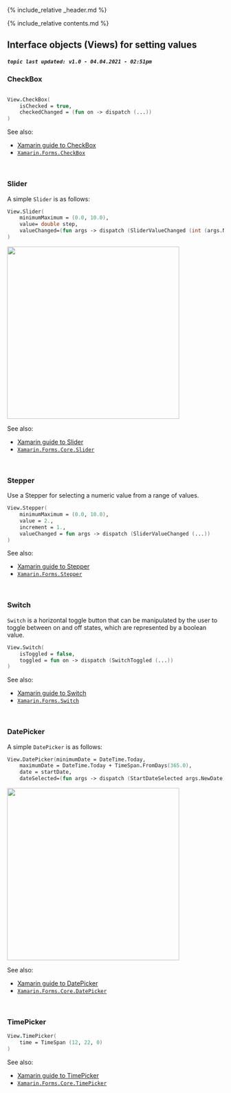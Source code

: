 {% include_relative _header.md %}

{% include_relative contents.md %}

Interface objects (Views) for setting values
------
##### `topic last updated: v1.0 - 04.04.2021 - 02:51pm`

### CheckBox
```fsharp 

View.CheckBox(
    isChecked = true,
    checkedChanged = (fun on -> dispatch (...))
)
```

See also:

* [Xamarin guide to CheckBox](https://docs.microsoft.com/en-us/xamarin/xamarin-forms/user-interface/CheckBox)
* [`Xamarin.Forms.CheckBox`](https://docs.microsoft.com/en-us/dotnet/api/Xamarin.Forms.CheckBox)

<br /> 

### Slider   
A simple `Slider` is as follows:

```fsharp
View.Slider(
    minimumMaximum = (0.0, 10.0),
    value= double step,
    valueChanged=(fun args -> dispatch (SliderValueChanged (int (args.NewValue + 0.5))))
)
```

<img src="https://user-images.githubusercontent.com/52166903/60177363-9d737900-9810-11e9-8842-aeb904e7d739.png" width="400">

See also:

* [Xamarin guide to Slider](https://docs.microsoft.com/en-us/xamarin/xamarin-forms/user-interface/slider)
* [`Xamarin.Forms.Core.Slider`](https://docs.microsoft.com/en-us/dotnet/api/Xamarin.Forms.Slider)

<br /> 

### Stepper

Use a Stepper for selecting a numeric value from a range of values.

```fsharp 
View.Stepper(
    minimumMaximum = (0.0, 10.0),
    value = 2.,
    increment = 1.,
    valueChanged = fun args -> dispatch (SliderValueChanged (...))
)
```

See also:

* [Xamarin guide to Stepper](https://docs.microsoft.com/en-us/xamarin/xamarin-forms/user-interface/Stepper)
* [`Xamarin.Forms.Stepper`](https://docs.microsoft.com/en-us/dotnet/api/Xamarin.Forms.Stepper)

<br /> 

### Switch

`Switch` is a horizontal toggle button that can be manipulated by the user to toggle between on and off states, which are represented by a boolean value. 

```fsharp 
View.Switch(
    isToggled = false, 
    toggled = fun on -> dispatch (SwitchToggled (...))
)
```

See also:

* [Xamarin guide to Switch](https://docs.microsoft.com/en-us/xamarin/xamarin-forms/user-interface/Switch)
* [`Xamarin.Forms.Switch`](https://docs.microsoft.com/en-us/dotnet/api/Xamarin.Forms.Switch)

<br /> 

### DatePicker
A simple `DatePicker` is as follows:

```fsharp
View.DatePicker(minimumDate = DateTime.Today,
    maximumDate = DateTime.Today + TimeSpan.FromDays(365.0),
    date = startDate,
    dateSelected=(fun args -> dispatch (StartDateSelected args.NewDate)))
```

<img src="https://user-images.githubusercontent.com/52166903/60177357-9cdae280-9810-11e9-9979-1e91cf8c5ea6.png" width="400">

See also:

* [Xamarin guide to DatePicker](https://docs.microsoft.com/en-us/xamarin/xamarin-forms/user-interface/datepicker)
* [`Xamarin.Forms.Core.DatePicker`](https://docs.microsoft.com/en-us/dotnet/api/Xamarin.Forms.DatePicker)

<br /> 

### TimePicker
```fsharp 
View.TimePicker(
    time = TimeSpan (12, 22, 0)                
)
```

See also:

* [Xamarin guide to TimePicker](https://docs.microsoft.com/en-us/xamarin/xamarin-forms/user-interface/TimePicker)
* [`Xamarin.Forms.Core.TimePicker`](https://docs.microsoft.com/en-us/dotnet/api/Xamarin.Forms.TimePicker)